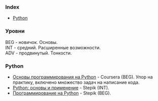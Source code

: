 ### Index

* [Python](#python)  


### Уровни

BEG - новичок. Основы.  
INT - средний. Расширенные возможности.  
ADV - продвинутый. Тонкости.


### Python

* [Основы программирования на Python](https://www.coursera.org/learn/python-osnovy-programmirovaniya) - Coursera (BEG). Упор на практику, включено множество задач на написание кода.
* [Python: основы и применение](https://stepik.org/course/512/) - Stepik (INT).
* [Программирование на Python](https://stepik.org/course/67/) - Stepik (BEG).
